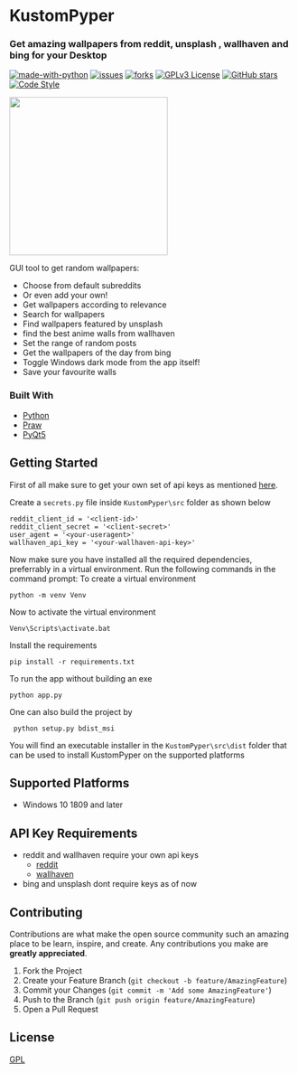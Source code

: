 # KustomPyper
### Get amazing wallpapers from reddit, unsplash , wallhaven and bing for your Desktop
[![made-with-python](https://img.shields.io/badge/Made%20with-Python-1f425f.svg)](https://www.python.org/)
[![issues](https://img.shields.io/github/issues/kriticalflare/KustomPyper)](https://github.com/kriticalflare/KustomPyper/issues)
[![forks](https://img.shields.io/github/forks/kriticalflare/KustomPyper)](https://github.com/kriticalflare/KustomPyper/network/members)
[![GPLv3 License](https://img.shields.io/badge/License-GPL%20v3-yellow.svg)](https://opensource.org/licenses/)
[![GitHub stars](https://img.shields.io/github/stars/kriticalflare/KustomPyper.svg?style=social&label=Star&cacheSeconds=3600)](https://GitHub.com/kriticalflare/KustomPyper/stargazers/)
[![Code Style](https://img.shields.io/badge/code%20style-black-000000.svg)](https://github.com/ambv/black)

<img  src="https://user-images.githubusercontent.com/42350771/76681229-dd84c100-6616-11ea-9266-5fa8ab6e20f1.gif" height="280">


GUI tool to get random wallpapers:

- Choose from default subreddits
- Or even add your own!
- Get wallpapers according to relevance
- Search for wallpapers
- Find wallpapers featured by unsplash
- find the best anime walls from wallhaven
- Set the range of random posts
- Get the wallpapers of the day from bing
- Toggle Windows dark mode from the app itself!
- Save your favourite walls 

### Built With

* [Python](https://www.python.org/)
* [Praw](https://github.com/praw-dev/praw)
* [PyQt5](https://pypi.org/project/PyQt5/)

## Getting Started

First of all make sure to get your own set of api keys as mentioned [here](#api-key-requirements).

Create a ```secrets.py``` file inside ```KustomPyper\src``` folder as shown below 
```
reddit_client_id = '<client-id>'
reddit_client_secret = '<client-secret>'
user_agent = '<your-useragent>'
wallhaven_api_key = '<your-wallhaven-api-key>'
```

Now make sure you have installed all the required dependencies, preferrably in a virtual environment.
Run the following commands in the command prompt:
To create a virtual environment
```
python -m venv Venv
```
Now to activate the virtual environment
```
Venv\Scripts\activate.bat
```
Install the requirements
```
pip install -r requirements.txt
``` 
To run the app without building an exe
```
python app.py
```
One can also build the project by 
``` 
 python setup.py bdist_msi
```
 You will find an executable installer in the ```KustomPyper\src\dist``` folder that can be used to install KustomPyper on the supported platforms
 
## Supported Platforms
- Windows 10 1809 and later

## API Key Requirements
- reddit and wallhaven require your own api keys
  - [reddit](https://old.reddit.com/prefs/apps/)
  - [wallhaven](https://wallhaven.cc/settings/account)
- bing and unsplash dont require keys as of now

## Contributing

Contributions are what make the open source community such an amazing place to be learn, inspire, and create. Any contributions you make are **greatly appreciated**.

1. Fork the Project
2. Create your Feature Branch (`git checkout -b feature/AmazingFeature`)
3. Commit your Changes (`git commit -m 'Add some AmazingFeature'`)
4. Push to the Branch (`git push origin feature/AmazingFeature`)
5. Open a Pull Request

## License
[GPL](https://github.com/kriticalflare/KustomPyper/blob/master/LICENSE)
